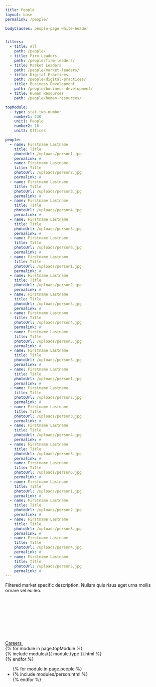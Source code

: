 ```yaml
---
title: People
layout: base
permalink: /people/

bodyClasses: people-page white-header


filters:
  - title: All
    path: /people/
  - title: Firm Leaders
    path: /people/firm-leaders/
  - title: Market Leaders
    path: /people/market-leaders/
  - title: Digital Practices
    path: /people/digital-practices/
  - title: Business Development
    path: /people/business-development/
  - title: Human Resources
    path: /people/human-resources/

topModule:
  - type: stat-two-number
    number1: 230
    unit1: People
    number2: 16
    unit2: Offices

people:
  - name: Firstname Lastname
    title: Title
    photoUrl: /uploads/person1.jpg
    permalink: #
  - name: Firstname Lastname
    title: Title
    photoUrl: /uploads/person2.jpg
    permalink: #
  - name: Firstname Lastname
    title: Title
    photoUrl: /uploads/person3.jpg
    permalink: #
  - name: Firstname Lastname
    title: Title
    photoUrl: /uploads/person4.jpg
    permalink: #
  - name: Firstname Lastname
    title: Title
    photoUrl: /uploads/person5.jpg
    permalink: #
  - name: Firstname Lastname
    title: Title
    photoUrl: /uploads/person6.jpg
    permalink: #
  - name: Firstname Lastname
    title: Title
    photoUrl: /uploads/person1.jpg
    permalink: #
  - name: Firstname Lastname
    title: Title
    photoUrl: /uploads/person2.jpg
    permalink: #
  - name: Firstname Lastname
    title: Title
    photoUrl: /uploads/person3.jpg
    permalink: #
  - name: Firstname Lastname
    title: Title
    photoUrl: /uploads/person4.jpg
    permalink: #
  - name: Firstname Lastname
    title: Title
    photoUrl: /uploads/person5.jpg
    permalink: #
  - name: Firstname Lastname
    title: Title
    photoUrl: /uploads/person6.jpg
    permalink: #
  - name: Firstname Lastname
    title: Title
    photoUrl: /uploads/person1.jpg
    permalink: #
  - name: Firstname Lastname
    title: Title
    photoUrl: /uploads/person2.jpg
    permalink: #
  - name: Firstname Lastname
    title: Title
    photoUrl: /uploads/person3.jpg
    permalink: #
  - name: Firstname Lastname
    title: Title
    photoUrl: /uploads/person4.jpg
    permalink: #
  - name: Firstname Lastname
    title: Title
    photoUrl: /uploads/person5.jpg
    permalink: #
  - name: Firstname Lastname
    title: Title
    photoUrl: /uploads/person6.jpg
    permalink: #
  - name: Firstname Lastname
    title: Title
    photoUrl: /uploads/person1.jpg
    permalink: #
  - name: Firstname Lastname
    title: Title
    photoUrl: /uploads/person2.jpg
    permalink: #
  - name: Firstname Lastname
    title: Title
    photoUrl: /uploads/person3.jpg
    permalink: #
  - name: Firstname Lastname
    title: Title
    photoUrl: /uploads/person4.jpg
    permalink: #
  - name: Firstname Lastname
    title: Title
    photoUrl: /uploads/person5.jpg
    permalink: #
---
```


<!-- header w/ stat -->
<div class="row">
  <div class="row-block">
    <div class="module text-module background-white text-black">
      <p class="font-h1">Filtered market specific description. Nullam quis risus eget urna mollis ornare vel eu leo.</p>
      <div class="buttons">
        <a class="button" href="/careers/">
          <span class="border"></span><span class="extra-corners"></span>
          Careers
          <svg class="icon icon-right-arrow"><use xlink:href="#icon-right-arrow" /></svg>
        </a>
      </div>
    </div>
  </div>
  {% for module in page.topModule %}
    <div class="row-block">
      {% include modules/{{ module.type }}.html %}
    </div>
  {% endfor %}
</div>

<!-- people quarter-row -->
<ul class="row quarter-row semantic-only-list vertical-big-margin">
  {% for module in page.people %}
    <li class="row-block quarter-row-separator">
      {% include modules/person.html %}
    </li>
  {% endfor %}
</ul>